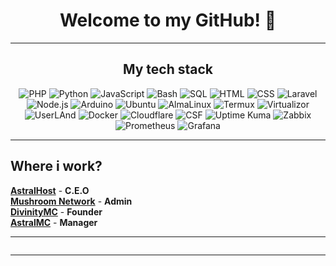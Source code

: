 <h1 align="center">Welcome to my GitHub! 👋 </h1>

<hr>
  <h2 align="center">My tech stack</h2>
  
  <p align="center">
    <a>
      <img src="https://img.shields.io/badge/PHP-787CB5?style=for-the-badge&logo=php&logoColor=white" alt="PHP">
      <img src="https://img.shields.io/badge/Python-FFD343?style=for-the-badge&logo=python&logoColor=white" alt="Python">
      <img src="https://img.shields.io/badge/JavaScript-F7DF1E?style=for-the-badge&logo=javascript&logoColor=white" alt="JavaScript">
      <img src="https://img.shields.io/badge/Bash-4EAA25?style=for-the-badge&logo=gnubash&logoColor=white" alt="Bash">
      <img src="https://img.shields.io/badge/SQL-00618A?style=for-the-badge&logo=mysql&logoColor=white" alt="SQL">
      <img src="https://img.shields.io/badge/HTML-E34F26?style=for-the-badge&logo=html5&logoColor=white" alt="HTML">
      <img src="https://img.shields.io/badge/CSS-1572B6?style=for-the-badge&logo=css3&logoColor=white" alt="CSS">
      <img src="https://img.shields.io/badge/Laravel-FF2D20?style=for-the-badge&logo=laravel&logoColor=white" alt="Laravel">
      <img src="https://img.shields.io/badge/Node.js-339933?style=for-the-badge&logo=node.js&logoColor=white" alt="Node.js">
      <img src="https://img.shields.io/badge/Arduino-00979D?style=for-the-badge&logo=arduino&logoColor=white" alt="Arduino">
      <img src="https://img.shields.io/badge/Ubuntu-E95420?style=for-the-badge&logo=ubuntu&logoColor=white" alt="Ubuntu">
      <img src="https://img.shields.io/badge/AlmaLinux-2C5CC5?style=for-the-badge&logo=almalinux&logoColor=white" alt="AlmaLinux">
      <img src="https://img.shields.io/badge/Termux-000000?style=for-the-badge&logo=termux&logoColor=white" alt="Termux">
      <img src="https://img.shields.io/badge/Virtualizor-5296D6?style=for-the-badge&logo=virtualizor&logoColor=white" alt="Virtualizor">
      <img src="https://img.shields.io/badge/UserLAnd-000000?style=for-the-badge&logo=userland&logoColor=white" alt="UserLAnd">
      <img src="https://img.shields.io/badge/Docker-2496ED?style=for-the-badge&logo=docker&logoColor=white" alt="Docker">
      <img src="https://img.shields.io/badge/Cloudflare-F48120?style=for-the-badge&logo=cloudflare&logoColor=white" alt="Cloudflare">
      <img src="https://img.shields.io/badge/CSF-D81B60?style=for-the-badge&logo=csf&logoColor=white" alt="CSF">
      <img src="https://img.shields.io/badge/Uptime_Kuma-4CAF50?style=for-the-badge&logo=uptime-kuma&logoColor=white" alt="Uptime Kuma">
      <img src="https://img.shields.io/badge/Zabbix-CC0000?style=for-the-badge&logo=zabbix&logoColor=white" alt="Zabbix">
      <img src="https://img.shields.io/badge/Prometheus-E6522C?style=for-the-badge&logo=prometheus&logoColor=white" alt="Prometheus">
      <img src="https://img.shields.io/badge/Grafana-F46800?style=for-the-badge&logo=grafana&logoColor=white" alt="Grafana">
    </a>
  </p>
</hr>

<hr>
  <h2> Where i work? </h2>
</hr>


[**AstralHost**](https://astralhost.cloud) - **C.E.O**
<br>
[**Mushroom Network**](https://mushroomnet.it) - **Admin**
<br>
[**DivinityMC**](https://divinitymc.it) - **Founder**
<br>
[**AstralMC**](https://astralmc.eu) - **Manager**
<br>


<hr>
  <p align="center"><img src="https://github-readme-stats.vercel.app/api/top-langs/?username=antonio-camplone&theme=gruvbox" alt="" /></p>
<hr>
